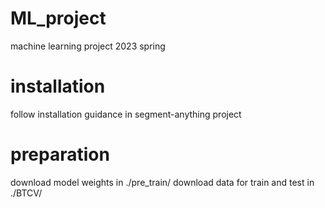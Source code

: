 # ML_project
machine learning project 2023 spring

# installation
follow installation guidance in segment-anything project

# preparation
download model weights in ./pre_train/
download data for train and test in ./BTCV/

